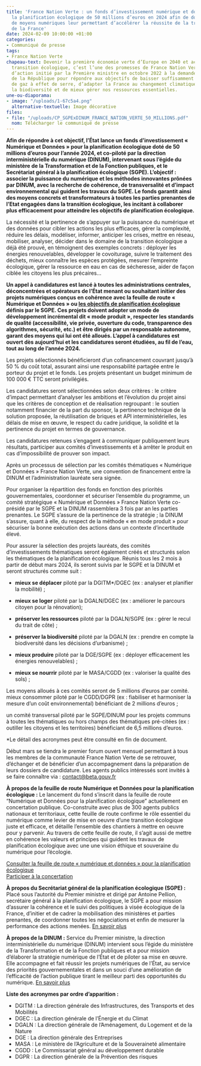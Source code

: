 ```yaml
---
title: 'France Nation Verte : un fonds d’investissement numérique et données pour
  la planification écologique de 50 millions d’euros en 2024 afin de doter les administrations
  de moyens numériques leur permettant d’accélérer la réussite de la transition écologique
  de la France'
date: 2024-02-09 10:00:00 +01:00
categories:
- Communiqué de presse
tags:
- France Nation Verte
chapeau-text: Devenir la première économie verte d’Europe en 2040 et accélérer la
  transition écologique, c’est l’une des promesses de France Nation Verte, un plan
  d’action initié par la Première ministre en octobre 2022 à la demande du président
  de la République pour répondre aux objectifs de baisser suffisamment les émissions
  de gaz à effet de serre, d’adapter la France au changement climatique, de restaurer
  la biodiversité et de mieux gérer nos ressources essentielles.
une-ou-diaporama:
- image: "/uploads/1-67c5a4.png"
  alternative-textuelle: Image décorative
files:
- file: "/uploads/CP_SGPExDINUM_FRANCE_NATION_VERTE_50_MILLIONS.pdf"
  nom: Télécharger le communiqué de presse
---
```


**Afin de répondre à cet objectif, l’État lance un fonds d’investissement « Numérique et Données » pour la planification écologique doté de 50 millions d’euros pour l’année 2024, et co-piloté par la direction interministérielle du numérique (DINUM), intervenant sous l’égide du ministère de la Transformation et de la Fonction publiques, et le Secrétariat général à la planification écologique (SGPE). L’objectif : associer la puissance du numérique et les méthodes innovantes prônées par DINUM, avec la recherche de cohérence, de transversalité et d’impact environnemental qui guident les travaux du SGPE. Le fonds garantit ainsi des moyens concrets et transformateurs à toutes les parties prenantes de l’Etat engagées dans la transition écologique, les incitant à collaborer plus efficacement pour atteindre les objectifs de planification écologique.**

La nécessité et la pertinence de s’appuyer sur la puissance du numérique et des données pour cibler les actions les plus efficaces, gérer la complexité, réduire les délais, modéliser, informer, anticiper les crises, mettre en réseau, mobiliser, analyser, décider dans le domaine de la transition écologique a déjà été prouvé, en témoignent des exemples concrets : déployer les énergies renouvelables, développer le covoiturage, suivre le traitement des déchets, mieux connaître les espèces protégées, mesurer l’empreinte écologique, gérer la ressource en eau en cas de sécheresse, aider de façon ciblée les citoyens les plus précaires…

**Un appel à candidatures est lancé à toutes les administrations centrales, déconcentrées et opérateurs de l’État menant ou souhaitant initier des projets numériques conçus en cohérence avec la feuille de route « Numérique et Données » ou [les objectifs de planification écologique](https://www.ecologie.gouv.fr/planification-ecologique-plan-action-accelerer-transition-ecologique) définis par le SGPE. Ces projets doivent adopter un mode de développement incrémental dit « mode produit », respecter les standards de qualité (accessibilité, vie privée, ouverture du code, transparence des algorithmes, sécurité, etc.) et être dirigés par un responsable autonome, garant des moyens qui lui ont été alloués. L’appel à candidatures est ouvert dès aujourd’hui et les candidatures seront étudiées, au fil de l’eau, tout au long de l’année 2024.**

Les projets sélectionnés bénéficieront d’un cofinancement couvrant jusqu’à 50 % du coût total, assurant ainsi une responsabilité partagée entre le porteur du projet et le fonds. Les projets présentant un budget minimum de 100 000 € TTC seront privilégiés.

Les candidatures seront sélectionnées selon deux critères : le critère d’impact permettant d’analyser les ambitions et l’évolution du projet ainsi que les critères de conception et de réalisation regroupant : le soutien notamment financier de la part du sponsor, la pertinence technique de la solution proposée, la réutilisation de briques et API interministérielles, les délais de mise en œuvre, le respect du cadre juridique, la solidité et la pertinence du projet en termes de gouvernance.

Les candidatures retenues s’engagent à communiquer publiquement leurs résultats, participer aux comités d’investissements et à arrêter le produit en cas d’impossibilité de prouver son impact.

Après un processus de sélection par les comités thématiques « Numérique et Données » France Nation Verte, une convention de financement entre la DINUM et l’administration lauréate sera signée.

Pour organiser la répartition des fonds en fonction des priorités gouvernementales, coordonner et sécuriser l’ensemble du programme, un comité stratégique « Numérique et Données » France Nation Verte co-présidé par le SGPE et la DINUM rassemblera 3 fois par an les parties prenantes. Le SGPE s’assure de la pertinence de la stratégie ; la DINUM s’assure, quant à elle, du respect de la méthode « en mode produit » pour sécuriser la bonne exécution des actions dans un contexte d’incertitude élevé.

Pour assurer la sélection des projets lauréats, des comités d’investissements thématiques seront également créés et structurés selon les thématiques de la planification écologique. Réunis tous les 2 mois à partir de début mars 2024, ils seront suivis par le SGPE et la DINUM et seront structurés comme suit :

* **mieux se déplacer** piloté par la DGITM*/DGEC (ex : analyser et planifier la mobilité) ;

* **mieux se loger** piloté par la DGALN/DGEC (ex : améliorer le parcours citoyen pour la rénovation);

* **préserver les ressources** piloté par la DGALN/SGPE (ex : gérer le recul du trait de côte) ;

* **préserver la biodiversité** piloté par la DGALN (ex : prendre en compte la biodiversité dans les décisions d’urbanisme) ;

* **mieux produire** piloté par la DGE/SGPE (ex : déployer efficacement les énergies renouvelables) ;

* **mieux se nourrir** piloté par le MASA/CGDD (ex : valoriser la qualité des sols) ;

Les moyens alloués à ces comités seront de 5 millions d’euros par comité.
mieux consommer piloté par le CGDD/DGPR (ex : fiabiliser et harmoniser la mesure d’un coût environnemental) bénéficiant de 2 millions d’euros ;

un comité transversal piloté par le SGPE/DINUM pour les projets communs à toutes les thématiques ou hors champs des thématiques pré-citées (ex : outiller les citoyens et les territoires) bénéficiant de 6,5 millions d’euros.

*Le détail des acronymes peut être consulté en fin de document.

Début mars se tiendra le premier forum ouvert mensuel permettant à tous les membres de la communauté France Nation Verte de se retrouver, d’échanger et de bénéficier d’un accompagnement dans la préparation de leurs dossiers de candidature. Les agents publics intéressés sont invités à se faire connaître via : [contact@beta.gouv.fr](contact@beta.gouv.fr)

**À propos de la feuille de route Numérique et Données pour la planification écologique :**
Le lancement du fond s’inscrit dans la feuille de route “Numérique et Données pour la planification écologique” actuellement en concertation publique. Co-construite avec plus de 300 agents publics nationaux et territoriaux, cette feuille de route confirme le rôle essentiel du numérique comme levier de mise en oeuvre d’une transition écologique juste et efficace, et détaille l’ensemble des chantiers à mettre en oeuvre pour y parvenir. Au travers de cette feuille de route, il s’agit aussi de mettre en cohérence les valeurs et principes qui guident les travaux de planification écologique avec une une vision éthique et souveraine du numérique pour l’écologie.

[Consulter la feuille de route « numérique et données » pour la planification écologique](https://www.gouvernement.fr/france-nation-verte/a-proposfeuille-de-route-numerique-donnees)
<br>[Participer à la concertation](https://numeriquefrancenationverte.anct.gouv.fr/)

**À propos du Secrétariat général de la planification écologique (SGPE) :**
Placé sous l’autorité du Premier ministre et dirigé par Antoine Pellion, secrétaire général à la planification écologique, le SGPE a pour mission d’assurer la cohérence et le suivi des politiques à visée écologique de la France, d’initier et de cadrer la mobilisation des ministères et parties prenantes, de coordonner toutes les négociations et enfin de mesurer la performance des actions menées.
[En savoir plus](https://www.gouvernement.fr/france-nation-verte)

**À propos de la DINUM :**
Service du Premier ministre, la direction interministérielle du numérique (DINUM) intervient sous l’égide du ministère de la Transformation et de la Fonction publiques et a pour mission d’élaborer la stratégie numérique de l’État et de piloter sa mise en œuvre. Elle accompagne et fait réussir les projets numériques de l’État, au service des priorités gouvernementales et dans un souci d’une amélioration de l’efficacité de l’action publique tirant le meilleur parti des opportunités du numérique.
[En savoir plus](https://www.numerique.gouv.fr/)

**Liste des acronymes par ordre d’apparition :**
* DGITM : La direction générale des Infrastructures, des Transports et des Mobilités
* DGEC : La direction générale de l’Énergie et du Climat
* DGALN : La direction générale de l’Aménagement, du Logement et de la Nature
* DGE : La direction générale des Entreprises
* MASA : Le ministère de l’Agriculture et de la Souveraineté alimentaire
* CGDD : Le Commissariat général au développement durable
* DGPR : La direction générale de la Prévention des risques